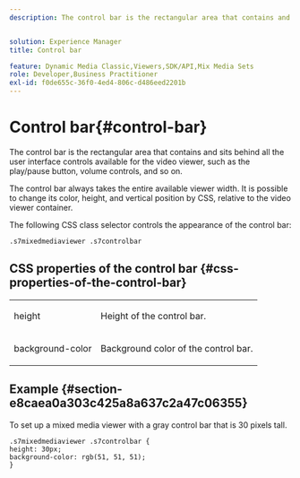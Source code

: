 ```yaml
---
description: The control bar is the rectangular area that contains and sits behind all the user interface controls available for the video viewer, such as the play/pause button, volume controls, and so on.


solution: Experience Manager
title: Control bar

feature: Dynamic Media Classic,Viewers,SDK/API,Mix Media Sets
role: Developer,Business Practitioner
exl-id: f0de655c-36f0-4ed4-806c-d486eed2201b
---
```

# Control bar{#control-bar}

The control bar is the rectangular area that contains and sits behind all the user interface controls available for the video viewer, such as the play/pause button, volume controls, and so on.

<!--<a id="section_061E550C1C1D4DB2BD663A898895B38C"></a>-->

The control bar always takes the entire available viewer width. It is possible to change its color, height, and vertical position by CSS, relative to the video viewer container.

The following CSS class selector controls the appearance of the control bar:

```
.s7mixedmediaviewer .s7controlbar
```

## CSS properties of the control bar {#css-properties-of-the-control-bar}

<table id="table_C48C56E696304C9BAFEE71BA9EA9A174"> 
 <tbody> 
  <tr> 
   <td colname="col1"> <p> <span class="codeph"> height </span> </p> </td> 
   <td colname="col2"> <p>Height of the control bar. </p> </td> 
  </tr> 
  <tr> 
   <td colname="col1"> <p> <span class="codeph"> background-color </span> </p> </td> 
   <td colname="col2"> <p>Background color of the control bar. </p> </td> 
  </tr> 
 </tbody> 
</table>

## Example {#section-e8caea0a303c425a8a637c2a47c06355}

To set up a mixed media viewer with a gray control bar that is 30 pixels tall.

```
.s7mixedmediaviewer .s7controlbar {  
height: 30px; 
background-color: rgb(51, 51, 51); 
}
```

